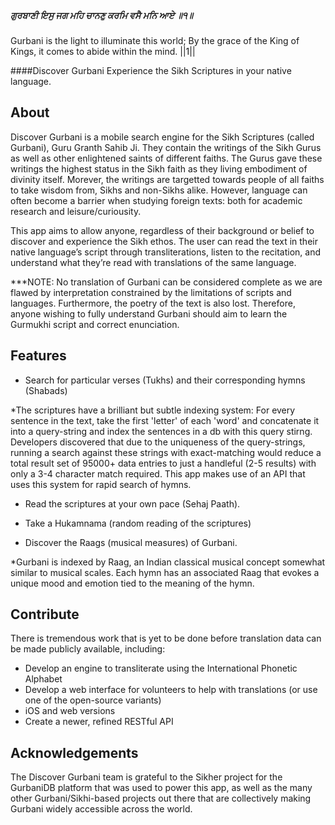 ##### ਗੁਰਬਾਣੀ ਇਸੁ ਜਗ ਮਹਿ ਚਾਨਣੁ ਕਰਮਿ ਵਸੈ ਮਨਿ ਆਏ ॥੧॥
Gurbani is the light to illuminate this world; By the grace of the King of Kings, it comes to abide within the mind. ||1||

####Discover Gurbani
Experience the Sikh Scriptures in your native language.

About
-----

Discover Gurbani is a mobile search engine for the Sikh Scriptures (called Gurbani), Guru Granth Sahib Ji. They contain the writings of the Sikh Gurus as well as other enlightened saints of different faiths. The Gurus gave these writings the highest status in the Sikh faith as they living embodiment of divinity itself. Morever, the writings are targetted towards people of all faiths to take wisdom from, Sikhs and non-Sikhs alike. However, language can often become a barrier when studying foreign texts: both for academic research and leisure/curiousity.

This app aims to allow anyone, regardless of their background or belief to discover and experience the Sikh ethos. The user can read the text in their native language’s script through transliterations, listen to the recitation, and understand what they’re read with translations of the same language.

***NOTE: No translation of Gurbani can be considered complete as we are flawed by interpretation constrained by the limitations of scripts and languages. Furthermore, the poetry of the text is also lost. Therefore, anyone wishing to fully understand Gurbani should aim to learn the Gurmukhi script and correct enunciation.


Features
--------

- Search for particular verses (Tukhs) and their corresponding hymns (Shabads)

*The scriptures have a brilliant but subtle indexing system: For every sentence in the text, take the first 'letter' of each 'word' and concatenate it into a query-string and index the sentences in a db with this query stirng. Developers discovered that due to the uniqueness of the query-strings, running a search against these strings with exact-matching would reduce a total result set of 95000+ data entries to just a handleful (2-5 results) with only a 3-4 character match required. This app makes use of an API that uses this system for rapid search of hymns.

- Read the scriptures at your own pace (Sehaj Paath).

- Take a Hukamnama (random reading of the scriptures)

- Discover the Raags (musical measures) of Gurbani.

*Gurbani is indexed by Raag, an Indian classical musical concept somewhat similar to musical scales. Each hymn has an associated Raag that evokes a unique mood and emotion tied to the meaning of the hymn.

Contribute
----------

There is tremendous work that is yet to be done before translation data can be made publicly available, including:
- Develop an engine to transliterate using the International Phonetic Alphabet
- Develop a web interface for volunteers to help with translations (or use one of the open-source variants)
- iOS and web versions
- Create a newer, refined RESTful API

Acknowledgements
----------------

The Discover Gurbani team is grateful to the Sikher project for the GurbaniDB platform that was used to power this app, as well as the many other Gurbani/Sikhi-based projects out there that are collectively making Gurbani widely accessible across the world.
